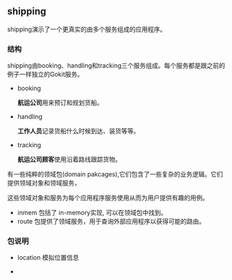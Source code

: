 ## shipping

shipping演示了一个更真实的由多个服务组成的应用程序。



### 结构

shipping由booking、handling和tracking三个服务组成。每个服务都是跟之前的例子一样独立的Gokit服务。

+ booking 

  **航运公司**用来预订和规划货船。

+ handling

   **工作人员**记录货船什么时候到达、装货等等。

+ tracking

   **航运公司顾客**使用沿着路线跟踪货物。

有一些纯粹的领域包(domain pakcages),它们包含了一些复杂的业务逻辑。它们提供领域对象和领域服务，

这些领域对象和服务为每个应用程序服务使用从而为用户提供有趣的用例。

+ inmem 包括了 in-memory实现, 可以在领域包中找到。
+ route 包提供了领域服务，用于查询外部应用程序以获得可能的路由。

### 包说明

+ location	模拟位置信息

+ ​

  ​